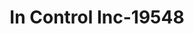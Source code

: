---
f_zip-code: 80022
f_state-code: CO
title: In Control Inc-19548
f_phone: 303-227-7366
f_city-only: Commerce City
f_address: 7251 East 49Th Avenue Suite 104 Commerce City
f_location-unique-id: '19548'
slug: in-control-inc-19548
updated-on: '2024-05-30T13:46:58.046Z'
created-on: '2024-05-30T13:36:59.803Z'
published-on: '2024-05-30T13:54:32.469Z'
f_city-state: cms/city/commerce-city-co.md
f_company: cms/company/in-control-inc.md
f_state: cms/state/colorado.md
layout: '[payday-loan].html'
tags: payday-loan
---